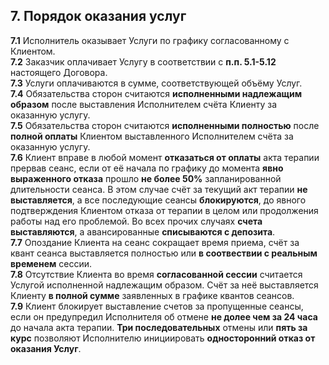 ## 7. Порядок оказания услуг
**7.1** Исполнитель оказывает Услуги по графику согласованному с Клиентом.  
**7.2** Заказчик оплачивает Услугу в соответствии с **п.п. 5.1-5.12** настоящего Договора.  
**7.3**  Услуги оплачиваются в сумме, соответствующей объёму Услуг.  
**7.4** Обязательства сторон считаются **исполненными надлежащим образом** после выставления Исполнителем счёта Клиенту за оказанную услугу.  
**7.5** Обязательства сторон считаются **исполненными полностью** после **полной оплаты** Клиентом выставленного Исполнителем счёта за оказанную услугу.  
**7.6** Клиент вправе в любой момент **отказаться от оплаты** акта терапии прервав сеанс, если от её начала по графику до момента **явно выраженного отказа** прошло **не более 50%** запланированной длительности сеанса. В этом случае счёт за текущий акт терапии **не выставляется**, а все последующие сеансы **блокируются**, до явного подтверждения Клиентом отказа от терапии в целом или продолжения работы над его проблемой. Во всех прочих случаях **счета выставляются**, а авансированные **списываются с депозита**.  
**7.7** Опоздание Клиента на сеанс сокращает время приема, счёт за квант сеанса выставляется полностью или **в соотвествии с реальным временем** сессии.  
**7.8** Отсутствие Клиента во время **согласованной сессии** считается Услугой исполненной надлежащим образом. Счёт за неё выставляется Клиенту **в полной сумме** заявленных в графике квантов сеансов.  
**7.9** Клиент блокирует выставление счетов за пропущенные сеансы, если он предупредил Исполнителя об отмене **не долее чем за 24 часа** до начала акта терапии. **Три последовательных** отмены или **пять за курс** позволяют Исполнителю инициировать **односторонний отказ от оказания Услуг**.
